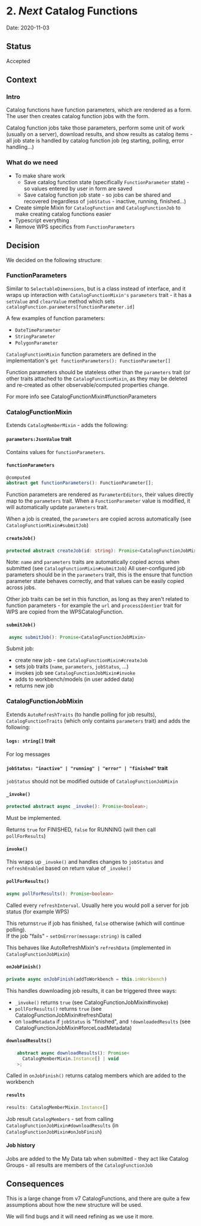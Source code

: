 # 2. *Next* Catalog Functions

Date: 2020-11-03

## Status

Accepted

## Context

### Intro

Catalog functions have function parameters, which are rendered as a form. The user then creates catalog function jobs with the form.

Catalog function jobs take those parameters, perform some unit of work (usually on a server), download results, and show results as catalog items - all job state is handled by catalog function job (eg starting, polling, error handling...)

### What do we need

- To make share work
  - Save catalog function state (specifically `FunctionParameter` state) - so values entered by user in form are saved 
  - Save catalog function job state - so jobs can be shared and recovered (regardless of `jobStatus` - inactive, running, finished...)
- Create simple Mixin for `CatalogFunction` and `CatalogFunctionJob` to make creating catalog functions easier
- Typescript everything
- Remove WPS specifics from `FunctionParameters`

## Decision

We decided on the following structure:

### FunctionParameters

Similar to `SelectableDimensions`, but is a class instead of interface, and it wraps up interaction with `CatalogFunctionMixin's` `parameters` trait - it has a `setValue` and `clearValue` method which sets `catalogFunction.parameters[functionParameter.id]`

A few examples of function parameters:

- `DateTimeParameter`
- `StringParameter`
- `PolygonParameter`

`CatalogFunctionMixin` function parameters are defined in the implementation's `get functionParameters(): FunctionParameter[]`

Function parameters should be stateless other than the `parameters` trait (or other traits attached to the `CatalogFunctionMixin`, as they may be deleted and re-created as other observable/computed properties change.

For more info see CatalogFunctionMixin#functionParameters

### CatalogFunctionMixin

Extends `CatalogMemberMixin` - adds the following:

#### `parameters:JsonValue` trait

Contains values for `functionParameters`.

#### `functionParameters`

```ts
@computed 
abstract get functionParameters(): FunctionParameter[];
```

Function parameters are rendered as `ParameterEditors`, their values directly map to the `parameters` trait. When a `FunctionParameter` value is modified, it will automatically update `parameters` trait.

When a job is created, the `parameters` are copied across automatically (see `CatalogFunctionMixin#submitJob`)
    
#### `createJob()`

```ts
protected abstract createJob(id: string): Promise<CatalogFunctionJobMixin>
```

Note: `name` and `parameters` traits are automatically copied across when submitted (see `CatalogFunctionMixin#submitJob`)
All user-configured job parameters should be in the `parameters` trait, this is the ensure that function parameter state behaves correctly, and that values can be easily copied across jobs.
     
Other job traits can be set in this function, as long as they aren't related to function parameters - for example the `url` and `processIdentier` trait for WPS are copied from the WPSCatalogFunction.

#### `submitJob()`

```ts
 async submitJob(): Promise<CatalogFunctionJobMixin>
```
Submit job:  
- create new job - see `CatalogFunctionMixin#createJob`
- sets job traits (`name`, `parameters`, `jobStatus`, ...)
- invokes job see `CatalogFunctionJobMixin#invoke`
- adds to workbench/models (in user added data)
- returns new job

### CatalogFunctionJobMixin

Extends `AutoRefreshTraits` (to handle polling for job results), `CatalogFunctionTraits` (which only contains `parameters` trait) and adds the following:

#### `logs: string[]` trait

For log messages

#### `jobStatus: "inactive" | "running" | "error" | "finished"`  trait

`jobStatus` should not be modified outside of `CatalogFunctionJobMixin`

#### `_invoke()`

```ts
protected abstract async _invoke(): Promise<boolean>;
```

Must be implemented.

Returns `true` for FINISHED, `false` for RUNNING (will then call `pollForResults`)

#### `invoke()`

This wraps up `_invoke()` and handles changes to `jobStatus` and `refreshEnabled` based on return value of `_invoke()`

#### `pollForResults()`

```ts
async pollForResults(): Promise<boolean>
```

Called every `refreshInterval`. Usually here you would poll a server for job status (for example WPS)

This returns`true` if job has finished, `false` otherwise (which will continue polling).  
If the job "fails" - `setOnError(message:string)` is called

This behaves like AutoRefreshMixin's `refreshData` (implemented in `CatalogFunctionJobMixin`)

#### `onJobFinish()`

```ts
private async onJobFinish(addToWorkbench = this.inWorkbench)
```

This handles downloading job results, it can be triggered three ways:
- `_invoke()` returns `true` (see CatalogFunctionJobMixin#invoke)
- `pollForResults()` returns `true` (see CatalogFunctionJobMixin#refreshData)
- on `loadMetadata` if `jobStatus` is "finished", and `!downloadedResults`  (see CatalogFunctionJobMixin#forceLoadMetadata)

#### `downloadResults()`

```ts
    abstract async downloadResults(): Promise<
      CatalogMemberMixin.Instance[] | void
    >;
```

Called in `onJobFinish()` 
returns catalog members which are added to the workbench

#### `results`

```ts
results: CatalogMemberMixin.Instance[]
```

Job result `CatalogMembers` - set from calling `CatalogFunctionJobMixin#downloadResults` (in `CatalogFunctionJobMixin#onJobFinish`)

#### Job history

Jobs are added to the My Data tab when submitted - they act like Catalog Groups - all results are members of the `CatalogFunctionJob`


## Consequences

This is a large change from v7 CatalogFunctions, and there are quite a few assumptions about how the new structure will be used.

We will find bugs and it will need refining as we use it more.
